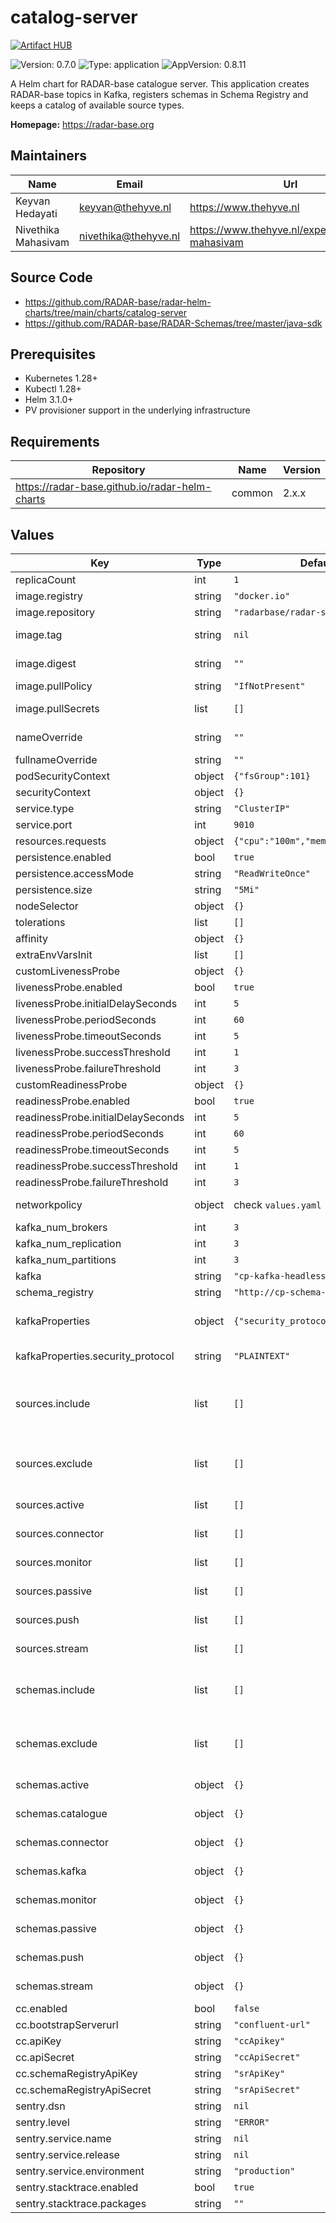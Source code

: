 

# catalog-server
[![Artifact HUB](https://img.shields.io/endpoint?url=https://artifacthub.io/badge/repository/catalog-server)](https://artifacthub.io/packages/helm/radar-base/catalog-server)

![Version: 0.7.0](https://img.shields.io/badge/Version-0.7.0-informational?style=flat-square) ![Type: application](https://img.shields.io/badge/Type-application-informational?style=flat-square) ![AppVersion: 0.8.11](https://img.shields.io/badge/AppVersion-0.8.11-informational?style=flat-square)

A Helm chart for RADAR-base catalogue server. This application creates RADAR-base topics in Kafka, registers schemas in Schema Registry and keeps a catalog of available source types.

**Homepage:** <https://radar-base.org>

## Maintainers

| Name | Email | Url |
| ---- | ------ | --- |
| Keyvan Hedayati | <keyvan@thehyve.nl> | <https://www.thehyve.nl> |
| Nivethika Mahasivam | <nivethika@thehyve.nl> | <https://www.thehyve.nl/experts/nivethika-mahasivam> |

## Source Code

* <https://github.com/RADAR-base/radar-helm-charts/tree/main/charts/catalog-server>
* <https://github.com/RADAR-base/RADAR-Schemas/tree/master/java-sdk>

## Prerequisites
* Kubernetes 1.28+
* Kubectl 1.28+
* Helm 3.1.0+
* PV provisioner support in the underlying infrastructure

## Requirements

| Repository | Name | Version |
|------------|------|---------|
| https://radar-base.github.io/radar-helm-charts | common | 2.x.x |

## Values

| Key | Type | Default | Description |
|-----|------|---------|-------------|
| replicaCount | int | `1` | Number of catalog-server replicas to deploy |
| image.registry | string | `"docker.io"` | Image registry |
| image.repository | string | `"radarbase/radar-schemas-tools"` | Image repository |
| image.tag | string | `nil` | Image tag (immutable tags are recommended) Overrides the image tag whose default is the chart appVersion. |
| image.digest | string | `""` | Image digest in the way sha256:aa.... Please note this parameter, if set, will override the tag |
| image.pullPolicy | string | `"IfNotPresent"` | Image pull policy |
| image.pullSecrets | list | `[]` | Optionally specify an array of imagePullSecrets. Secrets must be manually created in the namespace. e.g: pullSecrets:   - myRegistryKeySecretName |
| nameOverride | string | `""` | String to partially override catalog-server.fullname template with a string (will prepend the release name) |
| fullnameOverride | string | `""` | String to fully override catalog-server.fullname template with a string |
| podSecurityContext | object | `{"fsGroup":101}` | Configure catalog-server pods' Security Context |
| securityContext | object | `{}` | Configure Appconfig containers' Security Context |
| service.type | string | `"ClusterIP"` | Kubernetes Service type |
| service.port | int | `9010` | catalog-server port |
| resources.requests | object | `{"cpu":"100m","memory":"256Mi"}` | CPU/Memory resource requests |
| persistence.enabled | bool | `true` | Enable persistence using PVC |
| persistence.accessMode | string | `"ReadWriteOnce"` | PVC Access Mode for catalog-server volume |
| persistence.size | string | `"5Mi"` | PVC Storage Request for catalog-server volume |
| nodeSelector | object | `{}` | Node labels for pod assignment |
| tolerations | list | `[]` | Toleration labels for pod assignment |
| affinity | object | `{}` | Affinity labels for pod assignment |
| extraEnvVarsInit | list | `[]` | Extra environment variables |
| customLivenessProbe | object | `{}` | Custom livenessProbe that overrides the default one |
| livenessProbe.enabled | bool | `true` | Enable livenessProbe |
| livenessProbe.initialDelaySeconds | int | `5` | Initial delay seconds for livenessProbe |
| livenessProbe.periodSeconds | int | `60` | Period seconds for livenessProbe |
| livenessProbe.timeoutSeconds | int | `5` | Timeout seconds for livenessProbe |
| livenessProbe.successThreshold | int | `1` | Success threshold for livenessProbe |
| livenessProbe.failureThreshold | int | `3` | Failure threshold for livenessProbe |
| customReadinessProbe | object | `{}` | Custom readinessProbe that overrides the default one |
| readinessProbe.enabled | bool | `true` | Enable readinessProbe |
| readinessProbe.initialDelaySeconds | int | `5` | Initial delay seconds for readinessProbe |
| readinessProbe.periodSeconds | int | `60` | Period seconds for readinessProbe |
| readinessProbe.timeoutSeconds | int | `5` | Timeout seconds for readinessProbe |
| readinessProbe.successThreshold | int | `1` | Success threshold for readinessProbe |
| readinessProbe.failureThreshold | int | `3` | Failure threshold for readinessProbe |
| networkpolicy | object | check `values.yaml` | Network policy defines who can access this application and who this applications has access to |
| kafka_num_brokers | int | `3` | Number of deployed Kafka brokers |
| kafka_num_replication | int | `3` | Number of Kafka replicates (may not be lower than kafka_num_brokers) |
| kafka_num_partitions | int | `3` | Number of Kafka data partitions |
| kafka | string | `"cp-kafka-headless:9092"` | URI of Kafka brokers |
| schema_registry | string | `"http://cp-schema-registry:8081"` | URL of the confluent schema registry |
| kafkaProperties | object | `{"security_protocol":"PLAINTEXT"}` | Additional kafka properties such as security config. The template replaces `_` with `.` in keys so property keys can be specified using `_` instead of `.`. For example `security_protocol` is same as `security.protocol` kafka config. |
| kafkaProperties.security_protocol | string | `"PLAINTEXT"` | Protocol used to communicate with brokers. Valid values are: PLAINTEXT, SSL, SASL_PLAINTEXT, SASL_SSL. |
| sources.include | list | `[]` | Only include given specification directory files. You can use File glob syntax as described in <https://docs.oracle.com/javase/8/docs/api/java/nio/file/FileSystem.html#getPathMatcher-java.lang.String-> If include is specified, exclude will be ignored. The glob pattern should start from the specifications directory. |
| sources.exclude | list | `[]` | Exclude all given specification directory files. You can use File glob syntax as described in <https://docs.oracle.com/javase/8/docs/api/java/nio/file/FileSystem.html#getPathMatcher-java.lang.String-> If include is specified, exclude will be ignored. The glob pattern should start from the specifications directory. |
| sources.active | list | `[]` | active source specification, as done in RADAR-schemas/specifications/active. The array elements should be the full YAML specification. |
| sources.connector | list | `[]` | connector source specification, as done in RADAR-schemas/specifications/connector. The array elements should be the full YAML specification. |
| sources.monitor | list | `[]` | monitor source specification, as done in RADAR-schemas/specifications/monitor. The array elements should be the full YAML specification. |
| sources.passive | list | `[]` | passive source specification, as done in RADAR-schemas/specifications/passive. The array elements should be the full YAML specification. |
| sources.push | list | `[]` | push source specification, as done in RADAR-schemas/specifications/push. The array elements should be the full YAML specification. |
| sources.stream | list | `[]` | stream source specification, as done in RADAR-schemas/specifications/stream. The array elements should be the full YAML specification. |
| schemas.include | list | `[]` | Only include given schema directory files. You can use File glob syntax as described in <https://docs.oracle.com/javase/8/docs/api/java/nio/file/FileSystem.html#getPathMatcher-java.lang.String->. If include is specified, exclude will be ignored. The glob pattern should start from the commons directory. |
| schemas.exclude | list | `[]` | Exclude all given schema directory files. You can use File glob syntax as described in <https://docs.oracle.com/javase/8/docs/api/java/nio/file/FileSystem.html#getPathMatcher-java.lang.String->. If include is specified, exclude will be ignored. The glob pattern should start from the commons directory. |
| schemas.active | object | `{}` | active record schemas, as done in RADAR-schemas/commons/active. The object fields should be the file name, e.g. `application/application_uptime.avsc`. |
| schemas.catalogue | object | `{}` | catalogue record schemas, as done in RADAR-schemas/commons/catalogue. The object fields should be the file name, e.g. `application/application_uptime.avsc`. |
| schemas.connector | object | `{}` | connector record schemas, as done in RADAR-schemas/commons/connector. The object fields should be the file name, e.g. `application/application_uptime.avsc`. |
| schemas.kafka | object | `{}` | catalogue record schemas, as done in RADAR-schemas/commons/kafka. The object fields should be the file name, e.g. `application/application_uptime.avsc`. |
| schemas.monitor | object | `{}` | monitor record schemas, as done in RADAR-schemas/commons/monitor. The object fields should be the file name, e.g. `application/application_uptime.avsc`. |
| schemas.passive | object | `{}` | passive record schemas, as done in RADAR-schemas/commons/passive. The object fields should be the file name, e.g. `application/application_uptime.avsc`. |
| schemas.push | object | `{}` | push record schemas, as done in RADAR-schemas/commons/push. The object fields should be the file name, e.g. `application/application_uptime.avsc`. |
| schemas.stream | object | `{}` | stream record schemas, as done in RADAR-schemas/commons/stream. The object fields should be the file name, e.g. `application/application_uptime.avsc`. |
| cc.enabled | bool | `false` | set to true if using Confluent Cloud for kafka cluster and schema registry |
| cc.bootstrapServerurl | string | `"confluent-url"` | URL of the bootstrap server of Confluent Cloud based kafka cluster |
| cc.apiKey | string | `"ccApikey"` | API key of the Confluent Cloud based kafka cluster |
| cc.apiSecret | string | `"ccApiSecret"` | API secret of the Confluent Cloud based kafka cluster |
| cc.schemaRegistryApiKey | string | `"srApiKey"` | API key of the Confluent Cloud based schema registry |
| cc.schemaRegistryApiSecret | string | `"srApiSecret"` | API secret of the Confluent Cloud based schema registry |
| sentry.dsn | string | `nil` | DSN (Data Source Name) of the sentry server |
| sentry.level | string | `"ERROR"` | Log level for sentry (TRACE, DEBUG, INFO, WARN, or ERROR) |
| sentry.service.name | string | `nil` | Name of the sentry service |
| sentry.service.release | string | `nil` | App version of the sentry service |
| sentry.service.environment | string | `"production"` | Environment of the sentry service |
| sentry.stacktrace.enabled | bool | `true` | Set to true, if stack trace should be enabled |
| sentry.stacktrace.packages | string | `""` | Comma-separated list of package prefixes to be included in the stacktrace |
